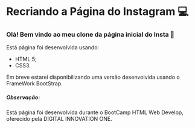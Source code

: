 # Recriando a Página do Instagram :computer:

### Olá! Bem vindo ao meu clone da página inicial do Insta :wave:

Está página foi desenvolvida usando:

- HTML 5;
- CSS3.

Em breve estarei disponibilizando uma versão desenvolvida usando o FrameWork BootStrap.

##### Observação:

Está página foi desenvolvida durante o BootCamp HTML Web Develop, oferecido pela DIGITAL INNOVATION ONE. 





